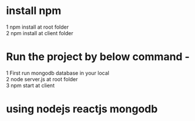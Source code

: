 # install npm
1 npm install at root folder <br/>
2 npm install at client folder <br/>



# Run the project by below command - 
1 First run mongodb database in your local <br/>
2 node server.js  at root folder <br/>
3 npm start at client <br/>


# using nodejs reactjs mongodb
